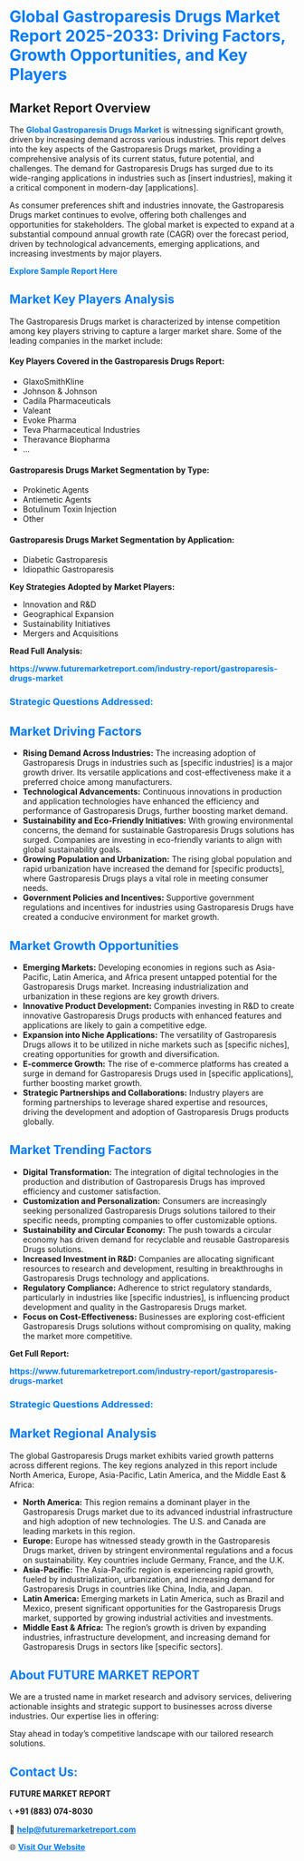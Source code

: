 <h1 style="color: #007BFF;">Global Gastroparesis Drugs Market Report 2025-2033: Driving Factors, Growth Opportunities, and Key Players</h1>

<section id="overview">
<h2>Market Report Overview</h2>
<p>The <a href="https://www.futuremarketreport.com/industry-report/gastroparesis-drugs-market" style="color: #007BFF; text-decoration: none;"><strong>Global Gastroparesis Drugs Market</strong></a> is witnessing significant growth, driven by increasing demand across various industries. This report delves into the key aspects of the Gastroparesis Drugs market, providing a comprehensive analysis of its current status, future potential, and challenges. The demand for Gastroparesis Drugs has surged due to its wide-ranging applications in industries such as [insert industries], making it a critical component in modern-day [applications].</p>
<p>As consumer preferences shift and industries innovate, the Gastroparesis Drugs market continues to evolve, offering both challenges and opportunities for stakeholders. The global market is expected to expand at a substantial compound annual growth rate (CAGR) over the forecast period, driven by technological advancements, emerging applications, and increasing investments by major players.</p>
</section>

<section id="overview">
<p><a href="https://www.futuremarketreport.com/request-sample/reportId=104030" style="color: #007BFF; text-decoration: none;"><strong>Explore Sample Report Here</strong></a></p>
</section>

<section id="key-players">
<h2 style="color: #007BFF;">Market Key Players Analysis</h2>
<p>The Gastroparesis Drugs market is characterized by intense competition among key players striving to capture a larger market share. Some of the leading companies in the market include:</p>
<h4>Key Players Covered in the Gastroparesis Drugs Report:</h4>
<ul><li>GlaxoSmithKline</li><li>Johnson &amp; Johnson</li><li>Cadila Pharmaceuticals</li><li>Valeant</li><li>Evoke Pharma</li><li>Teva Pharmaceutical Industries</li><li>Theravance Biopharma</li><li>...</li></ul>
<h4>Gastroparesis Drugs Market Segmentation by Type:</h4>
<ul><li>Prokinetic Agents</li><li>Antiemetic Agents</li><li>Botulinum Toxin Injection</li><li>Other</li></ul>

<h4>Gastroparesis Drugs Market Segmentation by Application:</h4>
<ul><li>Diabetic Gastroparesis</li><li>Idiopathic Gastroparesis</li></ul>
<p><strong>Key Strategies Adopted by Market Players:</strong></p>
<ul>
<li>Innovation and R&D</li>
<li>Geographical Expansion</li>
<li>Sustainability Initiatives</li>
<li>Mergers and Acquisitions</li>
</ul>
</section>

<section>
<p><strong>Read Full Analysis: </strong></p><a href="https://www.futuremarketreport.com/industry-report/gastroparesis-drugs-market" style="color: #007BFF; text-decoration: none;"><strong>https://www.futuremarketreport.com/industry-report/gastroparesis-drugs-market</strong></a>
<h3 style="color: #007BFF;">Strategic Questions Addressed:</h3>
</section>

<section id="driving-factors">
<h2 style="color: #007BFF;">Market Driving Factors</h2>
<ul>
<li><strong>Rising Demand Across Industries:</strong> The increasing adoption of Gastroparesis Drugs in industries such as [specific industries] is a major growth driver. Its versatile applications and cost-effectiveness make it a preferred choice among manufacturers.</li>
<li><strong>Technological Advancements:</strong> Continuous innovations in production and application technologies have enhanced the efficiency and performance of Gastroparesis Drugs, further boosting market demand.</li>
<li><strong>Sustainability and Eco-Friendly Initiatives:</strong> With growing environmental concerns, the demand for sustainable Gastroparesis Drugs solutions has surged. Companies are investing in eco-friendly variants to align with global sustainability goals.</li>
<li><strong>Growing Population and Urbanization:</strong> The rising global population and rapid urbanization have increased the demand for [specific products], where Gastroparesis Drugs plays a vital role in meeting consumer needs.</li>
<li><strong>Government Policies and Incentives:</strong> Supportive government regulations and incentives for industries using Gastroparesis Drugs have created a conducive environment for market growth.</li>
</ul>
</section>

<section id="growth-opportunities">
<h2 style="color: #007BFF;">Market Growth Opportunities</h2>
<ul>
<li><strong>Emerging Markets:</strong> Developing economies in regions such as Asia-Pacific, Latin America, and Africa present untapped potential for the Gastroparesis Drugs market. Increasing industrialization and urbanization in these regions are key growth drivers.</li>
<li><strong>Innovative Product Development:</strong> Companies investing in R&D to create innovative Gastroparesis Drugs products with enhanced features and applications are likely to gain a competitive edge.</li>
<li><strong>Expansion into Niche Applications:</strong> The versatility of Gastroparesis Drugs allows it to be utilized in niche markets such as [specific niches], creating opportunities for growth and diversification.</li>
<li><strong>E-commerce Growth:</strong> The rise of e-commerce platforms has created a surge in demand for Gastroparesis Drugs used in [specific applications], further boosting market growth.</li>
<li><strong>Strategic Partnerships and Collaborations:</strong> Industry players are forming partnerships to leverage shared expertise and resources, driving the development and adoption of Gastroparesis Drugs products globally.</li>
</ul>
</section>

<section id="trending-factors">
<h2 style="color: #007BFF;">Market Trending Factors</h2>
<ul>
<li><strong>Digital Transformation:</strong> The integration of digital technologies in the production and distribution of Gastroparesis Drugs has improved efficiency and customer satisfaction.</li>
<li><strong>Customization and Personalization:</strong> Consumers are increasingly seeking personalized Gastroparesis Drugs solutions tailored to their specific needs, prompting companies to offer customizable options.</li>
<li><strong>Sustainability and Circular Economy:</strong> The push towards a circular economy has driven demand for recyclable and reusable Gastroparesis Drugs solutions.</li>
<li><strong>Increased Investment in R&D:</strong> Companies are allocating significant resources to research and development, resulting in breakthroughs in Gastroparesis Drugs technology and applications.</li>
<li><strong>Regulatory Compliance:</strong> Adherence to strict regulatory standards, particularly in industries like [specific industries], is influencing product development and quality in the Gastroparesis Drugs market.</li>
<li><strong>Focus on Cost-Effectiveness:</strong> Businesses are exploring cost-efficient Gastroparesis Drugs solutions without compromising on quality, making the market more competitive.</li>
</ul>
</section>

<section>
<p><strong>Get Full Report: </strong></p><a href="https://www.futuremarketreport.com/industry-report/gastroparesis-drugs-market" style="color: #007BFF; text-decoration: none;"><strong>https://www.futuremarketreport.com/industry-report/gastroparesis-drugs-market</strong></a>
<h3 style="color: #007BFF;">Strategic Questions Addressed:</h3>
</section>


<section id="regional-analysis">
<h2 style="color: #007BFF;">Market Regional Analysis</h2>
<p>The global Gastroparesis Drugs market exhibits varied growth patterns across different regions. The key regions analyzed in this report include North America, Europe, Asia-Pacific, Latin America, and the Middle East & Africa:</p>
<ul>
<li><strong>North America:</strong> This region remains a dominant player in the Gastroparesis Drugs market due to its advanced industrial infrastructure and high adoption of new technologies. The U.S. and Canada are leading markets in this region.</li>
<li><strong>Europe:</strong> Europe has witnessed steady growth in the Gastroparesis Drugs market, driven by stringent environmental regulations and a focus on sustainability. Key countries include Germany, France, and the U.K.</li>
<li><strong>Asia-Pacific:</strong> The Asia-Pacific region is experiencing rapid growth, fueled by industrialization, urbanization, and increasing demand for Gastroparesis Drugs in countries like China, India, and Japan.</li>
<li><strong>Latin America:</strong> Emerging markets in Latin America, such as Brazil and Mexico, present significant opportunities for the Gastroparesis Drugs market, supported by growing industrial activities and investments.</li>
<li><strong>Middle East & Africa:</strong> The region’s growth is driven by expanding industries, infrastructure development, and increasing demand for Gastroparesis Drugs in sectors like [specific sectors].</li>
</ul>
</section>

<footer>
<h2 style="color: #007BFF;">About FUTURE MARKET REPORT</h2>
<p>We are a trusted name in market research and advisory services, delivering actionable insights and strategic support to businesses across diverse industries. Our expertise lies in offering:</p>

<p>Stay ahead in today’s competitive landscape with our tailored research solutions.</p>

<h2 style="color: #007BFF;">Contact Us:</h2>
<p><strong>FUTURE MARKET REPORT</strong></p>
<p>📞 <strong>+91 (883) 074-8030</strong></p>
<p>📧 <strong><a href="mailto:help@futuremarketreport.com" style="color: #007BFF;">help@futuremarketreport.com</a></strong></p>
<p>🌐 <strong><a href="https://www.futuremarketreport.com/" style="color: #007BFF;">Visit Our Website</a></strong></p>
</footer>